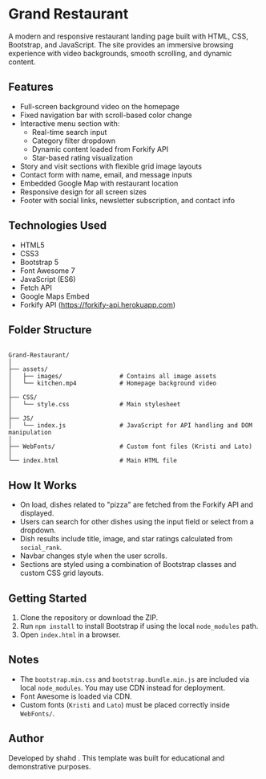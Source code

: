 
# Grand Restaurant

A modern and responsive restaurant landing page built with HTML, CSS, Bootstrap, and JavaScript. The site provides an immersive browsing experience with video backgrounds, smooth scrolling, and dynamic content.

## Features

- Full-screen background video on the homepage
- Fixed navigation bar with scroll-based color change
- Interactive menu section with:
  - Real-time search input
  - Category filter dropdown
  - Dynamic content loaded from Forkify API
  - Star-based rating visualization
- Story and visit sections with flexible grid image layouts
- Contact form with name, email, and message inputs
- Embedded Google Map with restaurant location
- Responsive design for all screen sizes
- Footer with social links, newsletter subscription, and contact info

## Technologies Used

- HTML5
- CSS3
- Bootstrap 5
- Font Awesome 7
- JavaScript (ES6)
- Fetch API
- Google Maps Embed
- Forkify API (https://forkify-api.herokuapp.com)

## Folder Structure

```

Grand-Restaurant/
│
├── assets/
│   ├── images/                # Contains all image assets
│   └── kitchen.mp4            # Homepage background video
│
├── CSS/
│   └── style.css              # Main stylesheet
│
├── JS/
│   └── index.js               # JavaScript for API handling and DOM manipulation
│
├── WebFonts/                  # Custom font files (Kristi and Lato)
│
└── index.html                 # Main HTML file

```

## How It Works

- On load, dishes related to "pizza" are fetched from the Forkify API and displayed.
- Users can search for other dishes using the input field or select from a dropdown.
- Dish results include title, image, and star ratings calculated from `social_rank`.
- Navbar changes style when the user scrolls.
- Sections are styled using a combination of Bootstrap classes and custom CSS grid layouts.

## Getting Started

1. Clone the repository or download the ZIP.
2. Run `npm install` to install Bootstrap if using the local `node_modules` path.
3. Open `index.html` in a browser.

## Notes

- The `bootstrap.min.css` and `bootstrap.bundle.min.js` are included via local `node_modules`. You may use CDN instead for deployment.
- Font Awesome is loaded via CDN.
- Custom fonts (`Kristi` and `Lato`) must be placed correctly inside `WebFonts/`.

## Author

Developed by shahd . This template was built for educational and demonstrative purposes.
